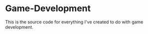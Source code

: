 Game-Development
================

This is the source code for everything I've created to do with game development. 
